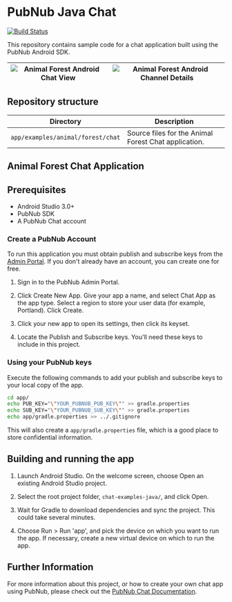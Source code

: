 # PubNub Java Chat

[![Build Status](https://travis-ci.com/pubnub/chat-examples-java.svg?token=33vivoVBsBm3RMEntDqx&branch=master)](https://travis-ci.com/pubnub/chat-examples-java)

This repository contains sample code for a chat application built using the PubNub Android SDK.

![Animal Forest Android Chat View](https://www.pubnub.com/docs/chat/img/android/intro_1.png) | ![Animal Forest Android Channel Details](https://www.pubnub.com/docs/chat/img/android/intro_2.png)
--|---|

## Repository structure

| Directory  | Description |
|:----------:| ----------- |
| `app/examples/animal/forest/chat` | Source files for the Animal Forest Chat application.|

## Animal Forest Chat Application

## Prerequisites

* Android Studio 3.0+
* PubNub SDK
* A PubNub Chat account

### Create a PubNub Account

To run this application you must obtain publish and subscribe keys from the [Admin Portal](https://dashboard.pubnub.com/). If you don't already have an account, you can create one for free.

1. Sign in to the PubNub Admin Portal.

1. Click Create New App. Give your app a name, and select Chat App as the app type. Select a region to store your user data (for example, Portland). Click Create.

1. Click your new app to open its settings, then click its keyset.

1. Locate the Publish and Subscribe keys. You'll need these keys to include in this project.

### Using your PubNub keys

Execute the following commands to add your publish and subscribe keys to your local copy of the app.

```bash
cd app/
echo PUB_KEY="\"YOUR_PUBNUB_PUB_KEY\"" >> gradle.properties
echo SUB_KEY="\"YOUR_PUBNUB_SUB_KEY\"" >> gradle.properties
echo app/gradle.properties >> ../.gitignore
```

This will also create a `app/gradle.properties` file, which is a good place to store confidential information.

## Building and running the app

1. Launch Android Studio. On the welcome screen, choose Open an existing Android Studio project.

1. Select the root project folder, `chat-examples-java/`, and click Open.

1. Wait for Gradle to download dependencies and sync the project. This could take several minutes.

1. Choose Run > Run 'app', and pick the device on which you want to run the app. If necessary, create a new virtual device on which to run the app.

## Further Information

For more information about this project, or how to create your own chat app using PubNub, please check out the [PubNub Chat Documentation](https://www.pubnub.com/docs/chat/overview).
